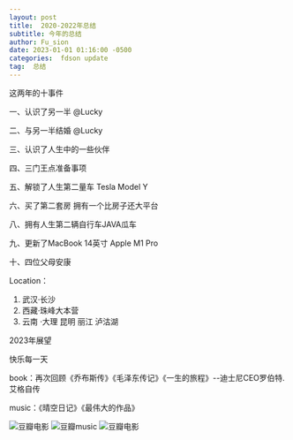 ```yaml
---
layout: post
title:  2020-2022年总结
subtitle: 今年的总结
author: Fu_sion
date: 2023-01-01 01:16:00 -0500
categories:  fdson update
tag:  总结
---
```


这两年的十事件 

一、认识了另一半 @Lucky

二、与另一半结婚 @Lucky

三、认识了人生中的一些伙伴

四、三门王点准备事项

五、解锁了人生第二量车 Tesla Model Y

六、买了第二套房 拥有一个比房子还大平台

八、拥有人生第二辆自行车JAVA瓜车

九、更新了MacBook 14英寸 Apple M1 Pro

十、四位父母安康 

Location：
1. 武汉·长沙
2. 西藏·珠峰大本营
3. 云南 ·大理 昆明 丽江 泸沽湖

2023年展望

快乐每一天

book：再次回顾《乔布斯传》《毛泽东传记》《一生的旅程》--迪士尼CEO罗伯特.艾格自传
 
music：《晴空日记》《最伟大的作品》

 ![豆瓣电影](/media/2022/2022film.JPG)
 ![豆瓣music](/media/2022/2022music.JPG)
 ![豆瓣电影](/media/2022/2020bestMovie.JPG)

